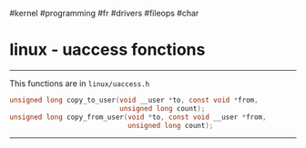 #kernel #programming #fr #drivers #fileops #char 
# linux - uaccess fonctions
---
This functions are in `linux/uaccess.h`

```c
unsigned long copy_to_user(void __user *to, const void *from, 
						   unsigned long count);
unsigned long copy_from_user(void *to, const void __user *from, 
						     unsigned long count);
```

---

